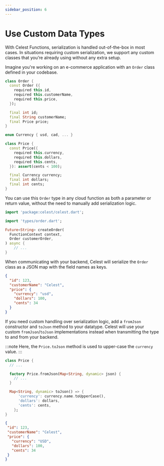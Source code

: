 ```yaml
---
sidebar_position: 6
---
```


# Use Custom Data Types

With Celest Functions, serialization is handled out-of-the-box in most cases. In situations requiring custom serialization, we support any custom classes that you’re already using without any extra setup.

Imagine you're working on an e-commerce application with an `Order` class defined in your codebase.

```dart
class Order {
  const Order ({
    required this.id,
    required this.customerName,
    required this.price,
  });

  final int id;
  final String customerName;
  final Price price;
}

enum Currency { usd, cad, ... }

class Price {
  const Price({
    required this.currency,
    required this.dollars,
    required this.cents,
  }): assert(cents < 100);

  final Currency currency;
  final int dollars;
  final int cents;
}
```

You can use this `Order` type in any cloud function as both a parameter or return value, without the need to manually add serialization logic.

```dart
import 'package:celest/celest.dart';

import 'types/order.dart';

Future<String> createOrder(
  FunctionContext context,
  Order customerOrder,
) async {
	// ...
}
```

When communicating with your backend, Celest will serialize the `Order` class as a JSON map with the field names as keys.

```json
{
  "id": 123,
  "customerName": "Celest",
  "price": {
    "currency": "usd",
    "dollars": 100,
    "cents": 34
  }
}
```

If you need custom handling over serialization logic, add a `fromJson` constructor and `toJson` method to your datatype. Celest will use your custom `fromJson`/`toJson` implementations instead when transmitting the type to and from your backend.


:::note
Here, the `Price.toJson` method is used to upper-case the `currency` value.
:::

```dart
class Price {
  // ...

  factory Price.fromJson(Map<String, dynamic> json) {
    // ...
  }

  Map<String, dynamic> toJson() => {
      'currency': currency.name.toUpperCase(),
      'dollars': dollars,
      'cents': cents,
    };
}
```

 ```json
{
  "id": 123,
  "customerName": "Celest",
  "price": {
    "currency": "USD",
    "dollars": 100,
    "cents": 34
  }
}
```